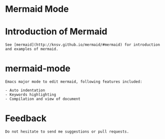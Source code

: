 <h1>Mermaid Mode</h1>

# Introduction of Mermaid

    See [mermaid](http://knsv.github.io/mermaid/#mermaid) for introduction and examples of mermaid.  
    
# mermaid-mode

    Emacs major mode to edit mermaid, following features included:
   
    - Auto indentation
    - Keywords highlighting
    - Compilation and view of document

# Feedback

    Do not hesitate to send me suggestions or pull requests.
    
    
